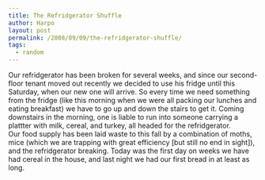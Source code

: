 ```yaml
---
title: The Refridgerator Shuffle
author: Harpo
layout: post
permalink: /2008/09/09/the-refridgerator-shuffle/
tags:
  - random
---
```

Our refridgerator has been broken for several weeks, and since our second-floor tenant moved out recently we decided to use his fridge until this Saturday, when our new one will arrive. So every time we need something from the fridge (like this morning when we were all packing our lunches and eating breakfast) we have to go up and down the stairs to get it. Coming downstairs in the morning, one is liable to run into someone carrying a plattter with milk, cereal, and turkey, all headed for the refridgerator.  
Our food supply has been laid waste to this fall by a combination of moths, mice (which we are trapping with great efficiency [but still no end in sight]), and the refridgerator breaking. Today was the first day on weeks we have had cereal in the house, and last night we had our first bread in at least as long.